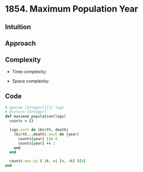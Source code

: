 # 1854. Maximum Population Year

## Intuition

## Approach
<!-- Describe your approach to solving the problem. -->

## Complexity

- Time complexity:
<!-- Add your time complexity here, e.g. $$O(n)$$ -->

- Space complexity:
<!-- Add your space complexity here, e.g. $$O(n)$$ -->

## Code

```ruby
# @param {Integer[][]} logs
# @return {Integer}
def maximum_population(logs)
  counts = {}

  logs.each do |birth, death|
    (birth...death).each do |year|
      counts[year] ||= 0
      counts[year] += 1
    end
  end

  counts.max_by { |k, v| [v, -k] }[0]
end
```
